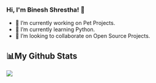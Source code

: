 ### Hi, I'm Binesh Shrestha! 👋

- 🔭 I’m currently working on Pet Projects.
- 🌱 I’m currently learning Python.
- 👯 I’m looking to collaborate on Open Source Projects.

## 📊My Github Stats
<img src="https://github-readme-stats.vercel.app/api?username=b1n35h&&show_icons=true&title_color=ffffff&icon_color=bb2acf&text_color=daf7dc&bg_color=151515">
